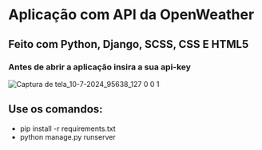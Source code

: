 # Aplicação com API da OpenWeather

## Feito com Python, Django, SCSS, CSS E HTML5

### Antes de abrir a aplicação insira a sua api-key

![Captura de tela_10-7-2024_95638_127 0 0 1](https://github.com/Maike2961/API_weather/assets/101808661/50c99fb7-62db-4859-9db8-dfc1e076e7ba)

## Use os comandos: 
- pip install -r requirements.txt
- python manage.py runserver
